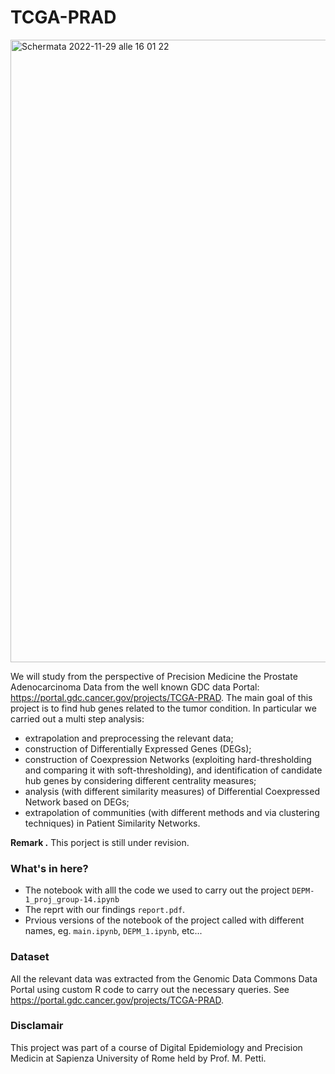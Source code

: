 # TCGA-PRAD
<img width="996" alt="Schermata 2022-11-29 alle 16 01 22" src="https://user-images.githubusercontent.com/91341004/204564258-466abba8-bc3b-43c0-b693-1ccd0d8f223d.png">

We will study from the perspective of Precision Medicine the 	Prostate Adenocarcinoma Data from the well known GDC data Portal: https://portal.gdc.cancer.gov/projects/TCGA-PRAD. The main goal of this project is to find hub genes related to the tumor condition. In particular we carried out a multi step analysis:
- extrapolation and preprocessing the relevant data;
- construction of Differentially Expressed Genes (DEGs);
- construction of Coexpression Networks (exploiting hard-thresholding and comparing it with soft-thresholding), and identification of candidate hub genes by considering different centrality measures;
- analysis (with different similarity measures) of Differential Coexpressed Network based on DEGs;
- extrapolation of communities (with different methods and via clustering techniques) in Patient Similarity Networks.

**Remark .** This porject is still under revision.

### What's in here?
- The notebook with alll the code we used to carry out the project `DEPM-1_proj_group-14.ipynb`
- The reprt with our findings `report.pdf`.
- Prvious versions of the notebook of the project called with different names, eg. `main.ipynb`, `DEPM_1.ipynb`, etc...

### Dataset
All the relevant data was extracted from the Genomic Data Commons Data Portal using custom R code to carry out the necessary queries. See https://portal.gdc.cancer.gov/projects/TCGA-PRAD.

### Disclamair
This project was part of a course of Digital Epidemiology and Precision Medicin at Sapienza University of Rome held by Prof. M. Petti. 
